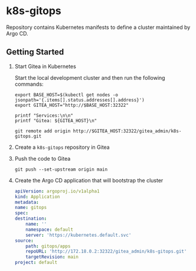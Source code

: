 # k8s-gitops

Repository contains Kubernetes manifests to define a cluster maintained by Argo CD.

## Getting Started

1. Start Gitea in Kubernetes

    Start the local development cluster and then run the following commands:

    ```Shell
    export BASE_HOST=$(kubectl get nodes -o jsonpath='{.items[].status.addresses[].address}')
    export GITEA_HOST="http://$BASE_HOST:32322"

    printf "Services:\n\n"
    printf "Gitea: ${GITEA_HOST}\n"

    git remote add origin http://$GITEA_HOST:32322/gitea_admin/k8s-gitops.git
    ```

1. Create a `k8s-gitops` repository in Gitea

1. Push the code to Gitea

    ```Shell
    git push --set-upstream origin main
    ```

1. Create the Argo CD application that will bootstrap the cluster

    ```Yaml
    apiVersion: argoproj.io/v1alpha1
    kind: Application
    metadata:
    name: gitops
    spec:
    destination:
        name: ''
        namespace: default
        server: 'https://kubernetes.default.svc'
    source:
        path: gitops/apps
        repoURL: 'http://172.18.0.2:32322/gitea_admin/k8s-gitops.git'
        targetRevision: main
    project: default
    ```
